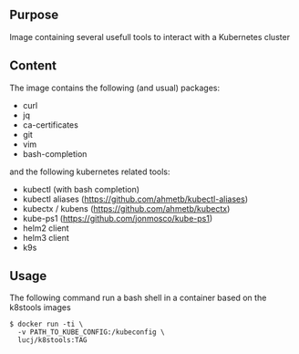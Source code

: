 ## Purpose

Image containing several usefull tools to interact with a Kubernetes cluster

## Content

The image contains the following (and usual) packages:
- curl
- jq
- ca-certificates
- git
- vim 
- bash-completion

and the following kubernetes related tools:
- kubectl (with bash completion)
- kubectl aliases (https://github.com/ahmetb/kubectl-aliases)
- kubectx / kubens (https://github.com/ahmetb/kubectx)
- kube-ps1 (https://github.com/jonmosco/kube-ps1)
- helm2 client
- helm3 client
- k9s

## Usage

The following command run a bash shell in a container based on the k8stools images

```
$ docker run -ti \
  -v PATH_TO_KUBE_CONFIG:/kubeconfig \
  lucj/k8stools:TAG
```

